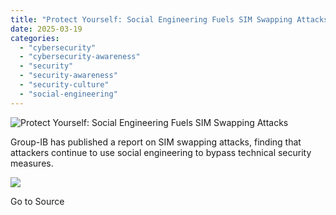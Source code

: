 ```yaml
---
title: "Protect Yourself: Social Engineering Fuels SIM Swapping Attacks"
date: 2025-03-19
categories: 
  - "cybersecurity"
  - "cybersecurity-awareness"
  - "security"
  - "security-awareness"
  - "security-culture"
  - "social-engineering"
---
```


![Protect Yourself: Social Engineering Fuels SIM Swapping Attacks](https://blog.knowbe4.com/hubfs/iPhone%20Launch%20Scam.jpg)

Group-IB has published a report on SIM swapping attacks, finding that attackers continue to use social engineering to bypass technical security measures.

![](https://track.hubspot.com/__ptq.gif?a=241394&k=14&r=https%3A%2F%2Fblog.knowbe4.com%2Fprotect-yourself-social-engineering-fuels-sim-swapping-attacks&bu=https%253A%252F%252Fblog.knowbe4.com&bvt=rss)

Go to Source
